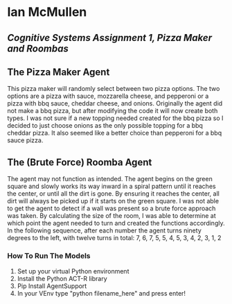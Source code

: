 # Ian McMullen
## _Cognitive Systems Assignment 1, Pizza Maker and Roombas_
## The Pizza Maker Agent
This pizza maker will randomly select between two pizza options. The two options are a pizza with sauce, mozzarella cheese, and pepperoni or a pizza with bbq sauce, cheddar cheese, and onions. Originally the agent did not make a bbq pizza, but after modifying the code it will now create both types. I was not sure if a new topping needed created for the bbq pizza so I decided to just choose onions as the only possible topping for a bbq cheddar pizza. It also seemed like a better choice than pepperoni for a bbq sauce pizza.

## The (Brute Force) Roomba Agent
The agent  may not function as intended. The agent begins on the green square and slowly works its way inward in a spiral pattern until it reaches the center, or until all the dirt is gone. By ensuring it reaches the center, all dirt will always be picked up if it starts on the green square. I was not able to get the agent to detect if a wall was present so a brute force approach was taken. By calculating the size of the room, I was able to determine at which point the agent needed to turn and created the functions accordingly. In the following sequence, after each number the agent turns ninety degrees to the left, with twelve turns in total: 7, 6, 7, 5, 5, 4, 5, 3, 4, 2, 3, 1, 2
### How To Run The Models

1. Set up your virtual Python environment
2. Install the Python ACT-R library
3. Pip Install AgentSupport
4. In your VEnv type "python filename_here" and press enter!




